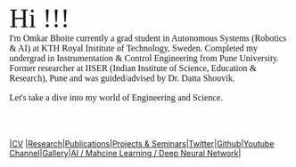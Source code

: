 <html>
<meta name="viewport" content="width=device-width, initial-scale=1">
<div style="background-image: url('IMG_20190619_144859.jpg');"> 
<body>
  <font size="50" style="font-family:Montserrat;" >Hi !!!  </font> 
 <br>
<font size="3" style="font-family:Montserrat;" > I'm Omkar Bhoite currently a grad student in Autonomous Systems (Robotics & AI) at KTH Royal Institute of Technology, Sweden. Completed my undergrad in Instrumentation & Control Engineering from Pune University.  Former researcher at IISER (Indian Institute of Science, Education & Research), Pune and was guided/advised by Dr. Datta Shouvik.</font> <br><br>
<font size="3" style="font-family:Montserrat;" > Let's take a dive into my world of Engineering and Science.</font> <br> <br>
</body>
</html>
<br>
<br>


|[CV](https://github.com/omkarbhoite25/Doc/raw/master/Omkar_CV.pdf) |[Research](r.md)|[Publications](p.md)|[Projects & Seminars](pro.md)|[Twitter](https://twitter.com/Omkar64737805)|[Github](https://github.com/omkarbhoite25)|[Youtube Channel](https://youtu.be/Oq8lbSNIXAg)|[Gallery](g.md)|[AI / Mahcine Learning / Deep Neural Network](ai.md)|


